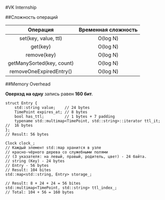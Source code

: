 #VK Internship 

##Сложность операций

| Операция | Временная сложность |
|:---: | :---: |
| set(key, value, ttl) | O(log N) |
| get(key) | O(log N) |
| remove(key) | O(log N) |
| getManySorted(key, count) | O(log N) |
| removeOneExpiredEntry() | O(log N) |

##Memory Overhead

**Оверхэд на одну** запись равен **160 бит**.

```
struct Entry {
	std::string value;    // 24 bytes
	TimePoint expires_at; // 8 bytes
	bool has_ttl;         // 1 bytes + 7 padding
	typename std::multimap<TimePoint, std::string>::iterator ttl_it; //  16 bytes 
};
// Result: 56 bytes

Clock clock_;
// Каждый элемент std::map хранится в узле 
// красно-чёрного дерева со служебными полями 
// (3 указателя: на левый, правый, родитель, цвет) - 24 байта.
// string (Key) - 24 bytes
// Entry - 56 bytes
// Result: 104 bites
std::map<std::string, Entry> storage_; 

// Result: 8 + 24 + 24 = 56 bites
std::multimap<TimePoint, std::string> ttl_index_;
// Total: 104 + 56 = 160 bytes
```

